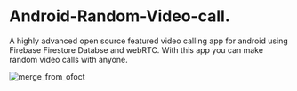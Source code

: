 # Android-Random-Video-call.

A highly advanced open source featured video calling app for android using Firebase Firestore Databse and webRTC. With this app you can make random video
calls with anyone.

![merge_from_ofoct](https://user-images.githubusercontent.com/53477729/174767262-fdb64e43-5be8-4395-82d0-2ac952543fbc.png)

